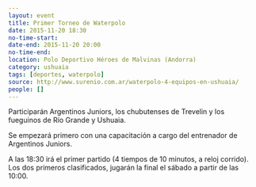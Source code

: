 ```yaml
---
layout: event 
title: Primer Torneo de Waterpolo
date: 2015-11-20 18:30
no-time-start: 
date-end: 2015-11-20 20:00
no-time-end: 
location: Polo Deportivo Héroes de Malvinas (Andorra)
category: ushuaia
tags: [deportes, waterpolo]
source: http://www.surenio.com.ar/waterpolo-4-equipos-en-ushuaia/
people: []
---
```


Participarán Argentinos Juniors, los chubutenses de Trevelin y los fueguinos de Río Grande y Ushuaia. 

Se empezará primero con una capacitación a cargo del entrenador de Argentinos Juniors.

A las 18:30 irá el primer partido (4 tiempos de 10 minutos, a reloj corrido). Los dos primeros clasificados, jugarán la final el sábado a partir de las 10:00.

